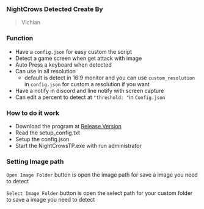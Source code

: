 ### NightCrows Detected Create By

> Vichian

### Function 

- Have a `config.json` for easy custom the script
- Detect a game screen when get attack with image
- Auto Press a keyboard when detected
- Can use in all resolution
  - default is detect in 16:9 monitor and you can use `custom_resolution` in `config.json` for custom a resolution if you want
- Have a notify in discord and line notify with screen capture
- Can edit a percent to detect at `"threshold: "`in `Config.json`

### How to do it work

- Download the program at [Release Version](https://github.com/korakot14/NightCrows-Simple-Detect-when-get-Attack/releases)
- Read the setup_config.txt
- Setup the config.json
- Start the NightCrowsTP.exe with run administrator

### Setting Image path
`Open Image Folder` button is open the image path for save a image you need to detect

`Select Image Folder` button is open the select path for your custom folder to save a image you need to detect
